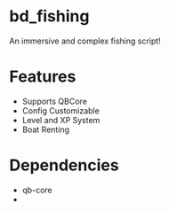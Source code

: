 # bd_fishing

An immersive and complex fishing script!

# Features
- Supports QBCore
- Config Customizable
- Level and XP System
- Boat Renting

# Dependencies
- qb-core
- 
